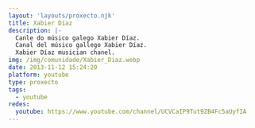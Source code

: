 ```yaml
---
layout: 'layouts/proxecto.njk'
title: Xabier Díaz
description: |-
  Canle do músico galego Xabier Díaz.
  Canal del músico gallego Xabier Díaz.
  Xabier Díaz musician chanel.
img: /img/comunidade/Xabier_Diaz.webp
date: 2013-11-12 15:24:20
platform: youtube
type: proxecto
tags:
  - youtube
redes:
  youtube: https://www.youtube.com/channel/UCVCaIP9Tut9ZB4Fc5aUyfIA
---
```

